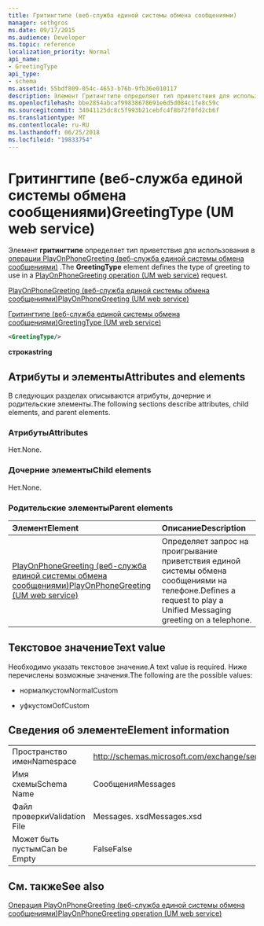 ```yaml
---
title: Гритингтипе (веб-служба единой системы обмена сообщениями)
manager: sethgros
ms.date: 09/17/2015
ms.audience: Developer
ms.topic: reference
localization_priority: Normal
api_name:
- GreetingType
api_type:
- schema
ms.assetid: 55bdf809-054c-4653-b76b-9fb36e010117
description: Элемент Гритингтипе определяет тип приветствия для использования в операции PlayOnPhoneGreeting (веб-служба единой системы обмена сообщениями).
ms.openlocfilehash: bbe2854abcaf99838678691e6d5d084c1fe8c59c
ms.sourcegitcommit: 34041125dc8c5f993b21cebfc4f8b72f0fd2cb6f
ms.translationtype: MT
ms.contentlocale: ru-RU
ms.lasthandoff: 06/25/2018
ms.locfileid: "19833754"
---
```

# <a name="greetingtype-um-web-service"></a><span data-ttu-id="065fe-103">Гритингтипе (веб-служба единой системы обмена сообщениями)</span><span class="sxs-lookup"><span data-stu-id="065fe-103">GreetingType (UM web service)</span></span>

<span data-ttu-id="065fe-104">Элемент **гритингтипе** определяет тип приветствия для использования в [операции PlayOnPhoneGreeting (веб-служба единой системы обмена сообщениями)](playonphonegreeting-operation-um-web-service.md) .</span><span class="sxs-lookup"><span data-stu-id="065fe-104">The **GreetingType** element defines the type of greeting to use in a [PlayOnPhoneGreeting operation (UM web service)](playonphonegreeting-operation-um-web-service.md) request.</span></span> 
  
[<span data-ttu-id="065fe-105">PlayOnPhoneGreeting (веб-служба единой системы обмена сообщениями)</span><span class="sxs-lookup"><span data-stu-id="065fe-105">PlayOnPhoneGreeting (UM web service)</span></span>](playonphonegreeting-um-web-service.md)
  
[<span data-ttu-id="065fe-106">Гритингтипе (веб-служба единой системы обмена сообщениями)</span><span class="sxs-lookup"><span data-stu-id="065fe-106">GreetingType (UM web service)</span></span>](greetingtype-um-web-service.md)
  
```xml
<GreetingType/>
```

 <span data-ttu-id="065fe-107">**строка**</span><span class="sxs-lookup"><span data-stu-id="065fe-107">**string**</span></span>
## <a name="attributes-and-elements"></a><span data-ttu-id="065fe-108">Атрибуты и элементы</span><span class="sxs-lookup"><span data-stu-id="065fe-108">Attributes and elements</span></span>

<span data-ttu-id="065fe-109">В следующих разделах описываются атрибуты, дочерние и родительские элементы.</span><span class="sxs-lookup"><span data-stu-id="065fe-109">The following sections describe attributes, child elements, and parent elements.</span></span>
  
### <a name="attributes"></a><span data-ttu-id="065fe-110">Атрибуты</span><span class="sxs-lookup"><span data-stu-id="065fe-110">Attributes</span></span>

<span data-ttu-id="065fe-111">Нет.</span><span class="sxs-lookup"><span data-stu-id="065fe-111">None.</span></span>
  
### <a name="child-elements"></a><span data-ttu-id="065fe-112">Дочерние элементы</span><span class="sxs-lookup"><span data-stu-id="065fe-112">Child elements</span></span>

<span data-ttu-id="065fe-113">Нет.</span><span class="sxs-lookup"><span data-stu-id="065fe-113">None.</span></span>
  
### <a name="parent-elements"></a><span data-ttu-id="065fe-114">Родительские элементы</span><span class="sxs-lookup"><span data-stu-id="065fe-114">Parent elements</span></span>

|<span data-ttu-id="065fe-115">**Элемент**</span><span class="sxs-lookup"><span data-stu-id="065fe-115">**Element**</span></span>|<span data-ttu-id="065fe-116">**Описание**</span><span class="sxs-lookup"><span data-stu-id="065fe-116">**Description**</span></span>|
|:-----|:-----|
|[<span data-ttu-id="065fe-117">PlayOnPhoneGreeting (веб-служба единой системы обмена сообщениями)</span><span class="sxs-lookup"><span data-stu-id="065fe-117">PlayOnPhoneGreeting (UM web service)</span></span>](playonphonegreeting-um-web-service.md) <br/> |<span data-ttu-id="065fe-118">Определяет запрос на проигрывание приветствия единой системы обмена сообщениями на телефоне.</span><span class="sxs-lookup"><span data-stu-id="065fe-118">Defines a request to play a Unified Messaging greeting on a telephone.</span></span>  <br/> |
   
## <a name="text-value"></a><span data-ttu-id="065fe-119">Текстовое значение</span><span class="sxs-lookup"><span data-stu-id="065fe-119">Text value</span></span>

<span data-ttu-id="065fe-120">Необходимо указать текстовое значение.</span><span class="sxs-lookup"><span data-stu-id="065fe-120">A text value is required.</span></span> <span data-ttu-id="065fe-121">Ниже перечислены возможные значения.</span><span class="sxs-lookup"><span data-stu-id="065fe-121">The following are the possible values:</span></span>
  
- <span data-ttu-id="065fe-122">нормалкустом</span><span class="sxs-lookup"><span data-stu-id="065fe-122">NormalCustom</span></span>
    
- <span data-ttu-id="065fe-123">уфкустом</span><span class="sxs-lookup"><span data-stu-id="065fe-123">OofCustom</span></span>
    
## <a name="element-information"></a><span data-ttu-id="065fe-124">Сведения об элементе</span><span class="sxs-lookup"><span data-stu-id="065fe-124">Element information</span></span>

|||
|:-----|:-----|
|<span data-ttu-id="065fe-125">Пространство имен</span><span class="sxs-lookup"><span data-stu-id="065fe-125">Namespace</span></span>  <br/> |http://schemas.microsoft.com/exchange/services/2006/messages  <br/> |
|<span data-ttu-id="065fe-126">Имя схемы</span><span class="sxs-lookup"><span data-stu-id="065fe-126">Schema Name</span></span>  <br/> |<span data-ttu-id="065fe-127">Сообщения</span><span class="sxs-lookup"><span data-stu-id="065fe-127">Messages</span></span>  <br/> |
|<span data-ttu-id="065fe-128">Файл проверки</span><span class="sxs-lookup"><span data-stu-id="065fe-128">Validation File</span></span>  <br/> |<span data-ttu-id="065fe-129">Messages. xsd</span><span class="sxs-lookup"><span data-stu-id="065fe-129">Messages.xsd</span></span>  <br/> |
|<span data-ttu-id="065fe-130">Может быть пустым</span><span class="sxs-lookup"><span data-stu-id="065fe-130">Can be Empty</span></span>  <br/> |<span data-ttu-id="065fe-131">False</span><span class="sxs-lookup"><span data-stu-id="065fe-131">False</span></span>  <br/> |
   
## <a name="see-also"></a><span data-ttu-id="065fe-132">См. также</span><span class="sxs-lookup"><span data-stu-id="065fe-132">See also</span></span>



[<span data-ttu-id="065fe-133">Операция PlayOnPhoneGreeting (веб-служба единой системы обмена сообщениями)</span><span class="sxs-lookup"><span data-stu-id="065fe-133">PlayOnPhoneGreeting operation (UM web service)</span></span>](playonphonegreeting-operation-um-web-service.md)

